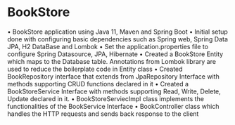 # BookStore
•	BookStore application using Java 11, Maven and Spring Boot
•	Initial setup done with configuring basic dependencies such as Spring web, Spring Data JPA, H2 DataBase and Lombok
•	Set the application.properties file to configure Spring Datasource, JPA, Hibernate
•	Created a BookStore Entity which maps to the Database table. Annotations from Lombok library are used to reduce the boilerplate code in Entity class
•	Created BookRepository interface that extends from JpaRepository Interface with methods supporting CRUD functions declared in it
•	Created a BookStoreService Interface with methods supporting Read, Write, Delete, Update declared in it.
•	BookStoreServiecImpl class implements the functionalities of the BookService Interface
•	BookController class which handles the HTTP requests and sends back response to the client
